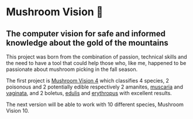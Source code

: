 # Mushroom Vision 🍄
## **The computer vision for safe and informed knowledge about the gold of the mountains**

This project was born from the combination of passion, technical skills and the need to have a tool that could help those who, like me, happened to be passionate about mushroom picking in the fall season.

The first project is [Mushroom Vision 4](MV4/README.md) which classifies 4 species, 2 poisonous and 2 potentially edible respectively 2 amanites, [muscaria](Species/02_AmanitaMuscaria.jpg) and [vaginata](Species/03_AmanitaVaginata.jpg), and 2 boletus, [edulis](Species/07_BoletusEdulis) and [erythropus](Species/08_BoletusErythropus) with excellent results.

The next version will be able to work with 10 different species, Mushroom Vision 10.
